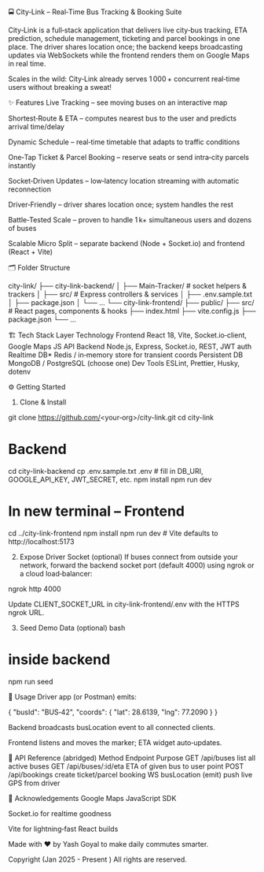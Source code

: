 🚍 City‑Link – Real‑Time Bus Tracking & Booking Suite

City‑Link is a full‑stack application that delivers live city‑bus tracking, ETA prediction, schedule management, ticketing and parcel bookings in one place.
The driver shares location once; the backend keeps broadcasting updates via WebSockets while the frontend renders them on Google Maps in real time.

Scales in the wild: City‑Link already serves 1 000 + concurrent real‑time users without breaking a sweat!

✨ Features
Live Tracking – see moving buses on an interactive map

Shortest‑Route & ETA – computes nearest bus to the user and predicts arrival time/delay

Dynamic Schedule – real‑time timetable that adapts to traffic conditions

One‑Tap Ticket & Parcel Booking – reserve seats or send intra‑city parcels instantly

Socket‑Driven Updates – low‑latency location streaming with automatic reconnection

Driver‑Friendly – driver shares location once; system handles the rest

Battle‑Tested Scale – proven to handle 1 k+ simultaneous users and dozens of buses

Scalable Micro Split – separate backend (Node + Socket.io) and frontend (React + Vite)

🗂️ Folder Structure

city-link/
├── city-link-backend/
│   ├── Main-Tracker/          # socket helpers & trackers
│   ├── src/                   # Express controllers & services
│   ├── .env.sample.txt
│   ├── package.json
│   └── ...
└── city-link-frontend/
    ├── public/
    ├── src/                   # React pages, components & hooks
    ├── index.html
    ├── vite.config.js
    ├── package.json
    └── ...




🏗️ Tech Stack
Layer	Technology
Frontend	React 18, Vite, Socket.io‑client, Google Maps JS API
Backend	Node.js, Express, Socket.io, REST, JWT auth
Realtime DB*	Redis / in‑memory store for transient coords
Persistent DB	MongoDB / PostgreSQL (choose one)
Dev Tools	ESLint, Prettier, Husky, dotenv

⚙️ Getting Started
1. Clone & Install

git clone https://github.com/<your‑org>/city-link.git
cd city-link

# Backend
cd city-link-backend
cp .env.sample.txt .env            # fill in DB_URI, GOOGLE_API_KEY, JWT_SECRET, etc.
npm install
npm run dev

# In new terminal – Frontend
cd ../city-link-frontend
npm install
npm run dev                         # Vite defaults to http://localhost:5173




2. Expose Driver Socket (optional)
If buses connect from outside your network, forward the backend socket port (default 4000) using ngrok or a cloud load‑balancer:

ngrok http 4000


Update CLIENT_SOCKET_URL in city-link-frontend/.env with the HTTPS ngrok URL.

3. Seed Demo Data (optional)
bash
# inside backend
npm run seed


🚦 Usage
Driver app (or Postman) emits:

{
  "busId": "BUS‑42",
  "coords": { "lat": 28.6139, "lng": 77.2090 }
}


Backend broadcasts busLocation event to all connected clients.

Frontend listens and moves the marker; ETA widget auto‑updates.



🔌 API Reference (abridged)
Method	Endpoint	Purpose
GET	/api/buses	list all active buses
GET	/api/buses/:id/eta	ETA of given bus to user point
POST	/api/bookings	create ticket/parcel booking
WS	busLocation (emit)	push live GPS from driver


🙏 Acknowledgements
Google Maps JavaScript SDK

Socket.io for realtime goodness

Vite for lightning‑fast React builds

Made with ❤️ by Yash Goyal to make daily commutes smarter.

Copyright (Jan 2025 - Present ) All rights are reserved.
